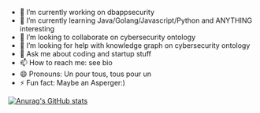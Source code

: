 

- 🔭 I’m currently working on dbappsecurity
- 🌱 I’m currently learning Java/Golang/Javascript/Python and ANYTHING interesting
- 👯 I’m looking to collaborate on cybersecurity ontology
- 🤔 I’m looking for help with knowledge graph on cybersecurity ontology
- 💬 Ask me about coding and startup stuff
- 📫 How to reach me: see bio
- 😄 Pronouns: Un pour tous, tous pour un
- ⚡ Fun fact: Maybe an Asperger:)

[![Anurag's GitHub stats](https://github-readme-stats.vercel.app/api?username=highkay)](https://github.com/highkay)

